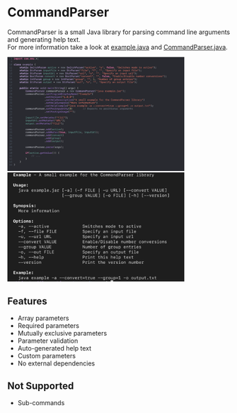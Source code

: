 CommandParser
======

CommandParser is a small Java library for parsing command line arguments and generating help text.  
For more information take a look at [example.java](https://github.com/NoHitzz/CommandParser/blob/main/src/example.java) and [CommandParser.java](https://github.com/NoHitzz/CommandParser/blob/main/src/com/emu/CommandParser.java).

<p float="middle">
  <img src="resources/commandparser_screenshot1.png" width="400" />
  <img src="resources/commandparser_screenshot2.png" width="400" /> 
</p>

Features
--------------------

- Array parameters
- Required parameters
- Mutually exclusive parameters
- Parameter validation
- Auto-generated help text
- Custom parameters
- No external dependencies

Not Supported
--------------------

- Sub-commands

